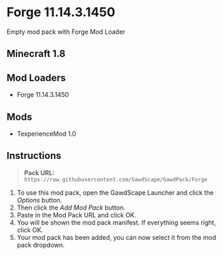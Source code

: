# Forge 11.14.3.1450
Empty mod pack with Forge Mod Loader

Minecraft 1.8
-


Mod Loaders
-
- Forge 11.14.3.1450


Mods
-
- TexperienceMod 1.0


## Instructions
> **Pack URL:** `https://raw.githubusercontent.com/GawdScape/GawdPack/Forge`

1. To use this mod pack, open the GawdScape Launcher and click the *Options* button.
2. Then click the *Add Mod Pack* button.
3. Paste in the Mod Pack URL and click OK.
4. You will be shown the mod pack manifest. If everything seems right, click OK.
5. Your mod pack has been added, you can now select it from the mod pack dropdown.

